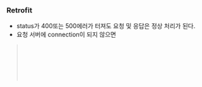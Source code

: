 ### Retrofit

- status가 400또는 500에러가 터져도 요청 및 응답은 정상 처리가 된다.
- 요청 서버에 connection이 되지 않으면

> [](https://docs.micrometer.io/micrometer/reference/reference/okhttpclient.html) <br/>
> [](https://docs.spring.io/spring-boot/reference/actuator/index.html) <br/>
> [](https://square.github.io/retrofit/) <br/>
> [](https://square.github.io/okhttp/features/events/) <br/>
> [](https://square.github.io/okhttp/features/interceptors/) <br/>